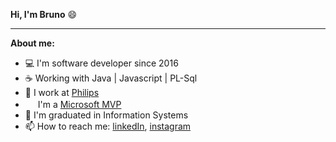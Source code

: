 <strong>Hi, I'm Bruno</strong> 😄

<hr />

<strong>About me:</strong>

- 💻  I'm software developer since 2016
- ☕ Working with Java | Javascript | PL-Sql
- 🚀  I work at [Philips](https://github.com/philips-emr)
- <img  height="16" src="https://raw.githubusercontent.com/jakeliny/jakeliny/master/images/microsoft.png"> I'm a [Microsoft MVP](https://mvp.microsoft.com/en-us/PublicProfile/5003552?fullName=Jakeliny%20Gracielly)
- 📝  I'm graduated in Information Systems
- 📫  How to reach me: [linkedIn](https://www.linkedin.com/in/brunosuza/), [instagram](https://www.instagram.com/brunosuza/)
